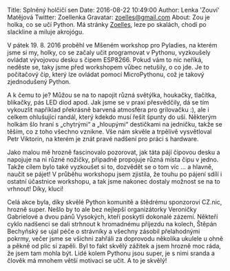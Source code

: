 Title: Splněný holčičí sen
Date: 2016-08-22 10:49:00
Author: Lenka 'Zouví' Matějová
Twitter: Zoellenka
Gravatar: zoelles@gmail.com
About: Zou je holka, co se učí Python. Má stránky [Zoelles](http://zoelles.tumblr.com/), leze po skalách, chodí po slackline a miluje akrojógu. 

V pátek 19. 8. 2016 proběhl ve Mšeném workshop pro Pyladies, na kterém jsme si my, holky, co se začaly učit programovat v Pythonu, vyzkoušely ovládat vývojovou desku s čipem ESP8266. Pokud vám to nic neříká, neděste se, taky jsme před workshopem vůbec netušily, o co jde. Je to počítačový čip, který lze ovládat pomocí MicroPythonu, což je takový zjednodušený Python. 

A k čemu to je? Můžou se na to napojit různá světýlka, houkačky, tlačítka, blikačky, pás LED diod apod. Jak jsme se v praxi přesvědčily, dá se tím vykouzlit například překrásně barvená atmosféra pro grilovačku :), ale i celkem ohlušující randál, který kdekdo musí řešit špunty do uší. Některým holkám šlo hraní s „chytrými“ a „hloupými“ destičkami na jedničku, takže se těším, co z toho všechno vznikne. Vše nám skvěle a trpělivě vysvětloval Petr Viktorin, na kterém je znát pravé nadšení pro práci s hardware. 

Jako malou mě hrozně fascinovalo pozorovat, jak táta pájí čipovou desku a napojuje na ni různé nožičky, případně propojuje různá místa čipu v jedno. Takže cílem bylo také vyzkoušet si to, dozvědět se o tom víc … a hlavně, naučit se pájet! V průběhu workshopu jsem zjistila, že touhu po pájení sdílí i ostatní účastnice workshopu, a tak jsme nakonec dostaly možnost se na to vrhnout! Díky, kluci!

Celá akce byla, díky skvělé Python komunitě a štědrému sponzorovi CZ.nic, hrozně super. Nešlo by to ale bez nejlepší organizátorky Veroničky Gabrielové a dvou pánů Vysokých, kteří poskytli dokonalé zázemí. Někteří cyklo nadšenci se dali strhnout k hromadnému příjezdu na kolech, Štěpán Bechyňský se ujal péče o strávníky a všechny zásobil přelahodnými pokrmy, večer jsme se všichni zahřáli za doprovodu několika ukulele u ohně a pěkně od plic si zapěli. Byl to fakt skvělý zážitek a jsem hrozně moc ráda, že jsem tam mohla být. Lidé kolem Pythonu jsou super, je s nimi sranda a člověk má mnohem větší motivaci se učit. A to je skvělý!

